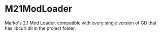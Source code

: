 # M21ModLoader
Marko's 2.1 Mod Loader. compatible with every single version of GD that has libcurl.dll in the project folder.
